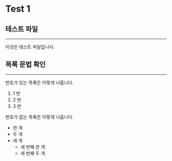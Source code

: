 # Test 1

## 테스트 파일
----

이것은 테스트 파일입니다.



## 목록 문법 확인
----

번호가 있는 목록은 이렇게 나옵니다.
1. 1 번
2. 2 번
3. 3 번

번호가 없는 목록은 이렇게 나옵니다.
- 한 개
- 두 개
- 세 개
	- 세 번째 한 개
	- 세 번째 두 개
